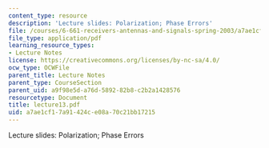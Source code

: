 ```yaml
---
content_type: resource
description: 'Lecture slides: Polarization; Phase Errors'
file: /courses/6-661-receivers-antennas-and-signals-spring-2003/a7ae1cf17a91424ce08a70c21bb17215_lecture13.pdf
file_type: application/pdf
learning_resource_types:
- Lecture Notes
license: https://creativecommons.org/licenses/by-nc-sa/4.0/
ocw_type: OCWFile
parent_title: Lecture Notes
parent_type: CourseSection
parent_uid: a9f98e5d-a76d-5892-82b8-c2b2a1428576
resourcetype: Document
title: lecture13.pdf
uid: a7ae1cf1-7a91-424c-e08a-70c21bb17215
---
```

Lecture slides: Polarization; Phase Errors